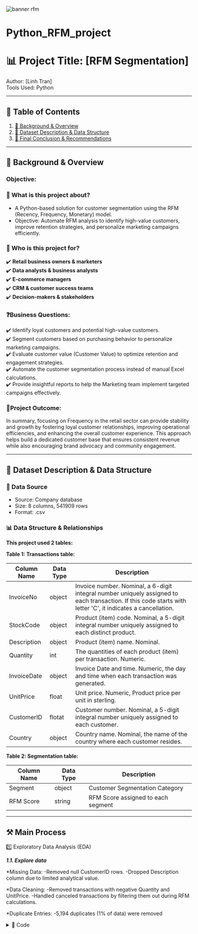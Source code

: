 
![banner rfm](https://github.com/user-attachments/assets/04e4c230-5608-4dff-ad47-0ebf3b8b9624)


# Python_RFM_project
# 📊 Project Title: [RFM Segmentation]  
Author: [Linh Tran]    
Tools Used: Python 

---

## 📑 Table of Contents  
1. [📌 Background & Overview](#-background--overview)  
2. [📂 Dataset Description & Data Structure](#-dataset-description--data-structure)  
3. [🔎 Final Conclusion & Recommendations](#-final-conclusion--recommendations)

---

## 📌 Background & Overview  

### Objective:
### 📖 What is this project about? 
 
- A Python-based solution for customer segmentation using the RFM (Recency, Frequency, Monetary) model.
- Objective: Automate RFM analysis to identify high-value customers, improve retention strategies, and personalize marketing campaigns efficiently.


### 👤 Who is this project for?  

✔️ **Retail business owners & marketers**  
✔️ **Data analysts & business analysts**  
✔️ **E-commerce managers**  
✔️ **CRM & customer success teams**  
✔️ **Decision-makers & stakeholders**  

###  ❓Business Questions:  


✔️ Identify loyal customers and potential high-value customers.  
✔️ Segment customers based on purchasing behavior to personalize marketing campaigns.  
✔️ Evaluate customer value (Customer Value) to optimize retention and engagement strategies.  
✔️ Automate the customer segmentation process instead of manual Excel calculations.  
✔️ Provide insightful reports to help the Marketing team implement targeted campaigns effectively.

### 🎯Project Outcome:  
 
In summary, focusing on Frequency in the retail sector can provide stability and growth by fostering loyal customer relationships, improving operational efficiencies, and enhancing the overall customer experience. This approach helps build a dedicated customer base that ensures consistent revenue while also encouraging brand advocacy and community engagement.  

---

## 📂 Dataset Description & Data Structure  

### 📌 Data Source  

- Source: Company database  
- Size: 8 columns, 541909 rows 
- Format: .csv

### 📊 Data Structure & Relationships  

**This project used 2 tables:**

**Table 1: Transactions table:**

| Column Name | Data Type | Description |  
|-------------|----------|-------------|  
| InvoiceNo  | object      | Invoice number. Nominal, a 6-digit integral number uniquely assigned to each transaction. If this code starts with letter 'C', it indicates a cancellation. |  
| StockCode        | object     | Product (item) code. Nominal, a 5-digit integral number uniquely assigned to each distinct product. |
| Description    | object     | Product (item) name. Nominal. |  
| Quantity | int | The quantities of each product (item) per transaction. Numeric. |
| InvoiceDate       | object   | Invoice Date and time. Numeric, the day and time when each transaction was generated. |  
| UnitPrice | float | Unit price. Numeric, Product price per unit in sterling. |
| CustomerID | flotat| Customer number. Nominal, a 5-digit integral number uniquely assigned to each customer. |
| Country | object | Country name. Nominal, the name of the country where each customer resides. |


**Table 2: Segmentation table:**

| Column Name | Data Type | Description |  
|-------------|----------|-------------| 
| Segment      | object   | Customer Segmentation Category    |
| RFM Score    | string   | RFM Score assigned to each segment |

---

## ⚒️ Main Process

1️⃣  Exploratory Data Analysis (EDA)   


***1.1. Explore data***

*Missing Data:
-Removed null CustomerID rows.
-Dropped Description column due to limited analytical value.

*Data Cleaning:
-Removed transactions with negative Quantity and UnitPrice.
-Handled canceled transactions by filtering them out during RFM calculations.

*Duplicate Entries:
-5,194 duplicates (1% of data) were removed




<details>
  <summary>📌 Code</summary>

  <details>
 ```python
data.info()
     
<class 'pandas.core.frame.DataFrame'>
RangeIndex: 541909 entries, 0 to 541908
Data columns (total 8 columns):
 #   Column       Non-Null Count   Dtype  
---  ------       --------------   -----  
 0   InvoiceNo    541909 non-null  object 
 1   StockCode    541909 non-null  object 
 2   Description  540455 non-null  object 
 3   Quantity     541909 non-null  int64  
 4   InvoiceDate  541909 non-null  object 
 5   UnitPrice    541909 non-null  float64
 6   CustomerID   406829 non-null  float64
 7   Country      541909 non-null  object 
dtypes: float64(2), int64(1), object(5)
memory usage: 33.1+ MB
```

✅ The dataset contains 541909 rows and 8 columns. 

✅ "Description" and "CustomerID" columns have 1454 and 135080 missing values respectively.

✅ The data type of all variables are well defined.

- Decription nulls => remove column
- Customer ID nulls => remove row
- InvoiceDate => convert to Datetime type
- CustomerID => convert to object type

  </details>


```python
print('DataFrame dimension: ', data.shape)
     
DataFrame dimension:  (541909, 8)

print(data.describe())
     
            Quantity      UnitPrice     CustomerID
count  541909.000000  541909.000000  406829.000000
mean        9.552250       4.611114   15287.690570
std       218.081158      96.759853    1713.600303
min    -80995.000000  -11062.060000   12346.000000
25%         1.000000       1.250000   13953.000000
50%         3.000000       2.080000   15152.000000
75%        10.000000       4.130000   16791.000000
max     80995.000000   38970.000000   18287.000000
```

- Quantity < 0 => cancellation => remove in df calculate RMF, keep in df data to get insight
- Quantity too big => remove
- UnitPrice < 0 => remove

***1.2. Create a canceled orders table.***

```python
# Invoice chứa ký tự C ở đầu là những giao dịch bị hủy
cancelled = data['InvoiceNo'].astype(str).str.contains('C')
# Gán giá trị 0 với đơn không hủy, 1 với đơn hủy
cancelled.fillna(0, inplace=True)
cancelled = cancelled.astype(int)
cancelled.value_counts()
```

<p align="center">
  <img src="https://github.com/user-attachments/assets/5631a1e9-36fa-4623-bb41-3c9defa68160" alt="image">
</p>


*=> Number of canceled orders: 9288*
*Calculate number of cancelled transactions and percentage:*
```python
c1 = data['order_cancelled'].value_counts()[1]
c2 = data.shape[0]
print("Number of cancelled transactions: ", c1)
print('Percent of orders cancelled: {}/{} ({:.2f}%) '.format(c1, c2, c1/c2*100))
```
*Number of cancelled transactions:  9288*
*Percent of orders cancelled: 9288/541909 (1.71%)*

***1.3. Clean data, tạo df_Transaction***

1.3. Clean data, tạo df_Transaction

```python
# Tạo một bản sao của df 'data'
df_Transaction = data.copy()

# Xóa các giao dịch bị hủy
df_Transaction = df_Transaction[df_Transaction['order_cancelled'] == 0]

# Bỏ cột Description
df_Transaction = df_Transaction.drop(columns=['Description'])

# Loại bỏ các dòng thiếu CustomerID
df_Transaction = df_Transaction.dropna(subset=['CustomerID'])

# Kiểm tra dupicates
print('Duplicate entries: {}'.format(df_Transaction.duplicated().sum()))
print('{}% rows are duplicate.'.format(round((df_Transaction.duplicated().sum()/df_Transaction.shape[0])*100),2))

# Bỏ duplicate data
df_Transaction.drop_duplicates(inplace = True)

# Đổi kiểu dữ liệu cho CustomerID và InvoiceDate
df_Transaction['CustomerID'] = df_Transaction['CustomerID'].astype(str)  # Chuyển CustomerID sang kiểu object
data['InvoiceDate'] = pd.to_datetime(data['InvoiceDate'], format='%d/%m/%Y %H:%M') #Chuyển InvoiceDate sang datetime

# Xóa UnitPrice và Quantity âm
df_Transaction = df_Transaction[(df_Transaction['UnitPrice'] > 0) & (df_Transaction['Quantity'] > 0)]

# Kiểm tra kết quả EDA
print(df_Transaction.head())
print(df_Transaction.describe())
print(df_Transaction.dtypes)
     
Duplicate entries: 5194
1% rows are duplicate.
  InvoiceNo StockCode  Quantity         InvoiceDate  UnitPrice CustomerID  \
0    536365    85123A         6 2010-12-01 08:26:00       2.55    17850.0   
1    536365     71053         6 2010-12-01 08:26:00       3.39    17850.0   
2    536365    84406B         8 2010-12-01 08:26:00       2.75    17850.0   
3    536365    84029G         6 2010-12-01 08:26:00       3.39    17850.0   
4    536365    84029E         6 2010-12-01 08:26:00       3.39    17850.0   

          Country  order_cancelled  
0  United Kingdom                0  
1  United Kingdom                0  
2  United Kingdom                0  
3  United Kingdom                0  
4  United Kingdom                0  
            Quantity                    InvoiceDate      UnitPrice  \
count  392690.000000                         392690  392690.000000   
mean       13.118997  2011-07-10 19:12:51.826224128       3.125913   
min         1.000000            2010-12-01 08:26:00       0.001000   
25%         2.000000            2011-04-07 11:12:00       1.250000   
50%         6.000000            2011-07-31 12:02:00       1.950000   
75%        12.000000            2011-10-20 12:53:00       3.750000   
max     80995.000000            2011-12-09 12:50:00    8142.750000   
std       180.492710                            NaN      22.241892   

       order_cancelled  
count         392690.0  
mean               0.0  
min                0.0  
25%                0.0  
50%                0.0  
75%                0.0  
max                0.0  
std                0.0  
InvoiceNo                  object
StockCode                  object
Quantity                    int64
InvoiceDate        datetime64[ns]
UnitPrice                 float64
CustomerID                 object
Country                    object
order_cancelled             int64
dtype: object
```
2️⃣ SQL/ Python Analysis 

# **2. TÍNH RFM**
***2.1. Tính RFM***
```python
df_rmf = df_Transaction.groupby('CustomerID').agg({'InvoiceDate': lambda x: (last_date - x.max()).days, 'InvoiceNo': lambda x: len(x), 'Revenue': lambda x: x.sum()}).reset_index()
df_rmf['InvoiceDate'] = df_rmf['InvoiceDate'].astype(int)

# Rename columns
df_rmf.rename(columns={'InvoiceDate': 'Recency',
                         'InvoiceNo': 'Frequency',
                         'Revenue': 'Monetary'}, inplace=True)
df_rmf.head()
```

<p align="center">
  <img src="https://github.com/user-attachments/assets/81fd94b8-4185-4028-bda5-9e956040046b" alt="image">
</p>


***2.2. Tính RFM Score***
```python
# Tính điểm Recency (R), Frequency (F), Monetary (M)
df_rmf['R_Score'] = pd.qcut(df_rmf['Recency'], 5, labels=[5, 4, 3, 2, 1])
df_rmf['F_Score'] = pd.qcut(df_rmf['Frequency'], 5, labels=[1, 2, 3, 4, 5])
df_rmf['M_Score'] = pd.qcut(df_rmf['Monetary'], 5, labels=[1, 2, 3, 4, 5])

# Kết hợp các điểm df_rmf thành một chuỗi
df_rmf['RFM_Score'] = df_rmf['R_Score'].astype(str) + df_rmf['F_Score'].astype(str) + df_rmf['M_Score'].astype(str)

# Kết quả là DataFrame với các cột R_Score, F_Score, M_Score, và df_rmf_Score
print(df_rmf[['CustomerID', 'Recency', 'Frequency', 'Monetary', 'RFM_Score']])
```
<p align="center">
  <img src="https://github.com/user-attachments/assets/db0f3f2b-6c63-4a93-a697-91f6d84d77c3" alt="image">
</p>


# **3. Segmentation**
```python
# Tính số lượng khách hàng trong mỗi segment
df_describe = df_user.groupby('Segment').agg({'CustomerID': lambda x: len(x)}).reset_index()

df_describe.rename(columns={'CustomerID': 'Count'}, inplace=True)
df_describe['percent'] = (df_describe['Count'] / df_describe['Count'].sum()) * 100
df_describe['percent'] = df_describe['percent'].round(1)

print(df_describe)
```

<p align="center">
  <img src="https://github.com/user-attachments/assets/f5cb947d-934f-40ac-a0ec-fb456f93eb66" alt="image">
</p>


| **Segment**             | **Characteristics**                                                                           | **Recommendations**                                                                                     |
|-------------------------|--------------------------------------------------------------------------------------------|-------------------------------------------------------------------------------------------------------|
| **Champions**           | Recently purchased, frequent buyers, and highest spenders.                               | Offer gifts, special promotions, and free trials of new products. Encourage them to promote the brand. |
| **Loyal**               | Spend significantly and purchase frequently. Respond well to promotions.                  | Recommend higher-value products. Collect product reviews. Maintain regular engagement.                 |
| **Potential Loyalist**  | New customers who have made multiple purchases.                                          | Introduce loyalty programs or memberships and suggest other relevant products.                         |
| **New Customers**       | Recently made a purchase but not frequently.                                             | Provide initial support to ensure a smooth first-time shopping experience.                             |
| **Promising**           | Recently made a purchase but with low spending.                                          | Build brand awareness and offer free trials.                                                           |
| **Need Attention**      | Recency, Frequency, and Monetary (RFM) values are above average but not consistent.      | Provide time-limited offers based on past purchases. Encourage repeat purchases.                       |
| **About to Sleep**      | Below-average RFM values, at risk of becoming inactive.                                  | Recommend popular products or special discounts. Reconnect with them.                                  |
| **At Risk**             | Previously spent a lot and purchased frequently but haven’t bought in a while.          | Send personalized emails, messages, or promotions to re-engage them.                                   |
| **Cannot Lose Them**    | Used to make large and frequent purchases but have not returned for a long time.        | Re-attract them with new product offerings or renewal options to prevent losing them to competitors.    |
| **Hibernating Customers** | Haven't purchased in a long time, low spending, and few orders.                      | Suggest relevant products with special offers. Reinforce brand value.                                  |
| **Lost Customers**      | Lowest RFM values, least engaged customers.                                             | Attempt re-engagement campaigns, but consider deprioritizing if they remain inactive.                  |
---

## 🔎 Final Conclusion & Recommendations  

### Strategic Recommendations for the Top 5 Segments

#### 1. Cannot Lose Them
- **Recency:** High Recency median, indicating they haven't made a purchase in a while but were significant spenders.
  - **Strategy:** Implement win-back campaigns with personalized offers. Provide loyalty incentives or exclusive discounts to encourage re-engagement. Conduct surveys to understand their drop-off reasons.
- **Frequency:** A broad frequency range suggests a mix of once-frequent shoppers.
  - **Strategy:** Analyze past purchases and target these customers with reminders or promotions on their preferred products. Introduce a loyalty program to re-engage them.
- **Monetary:** High median monetary value with a wide range.
  - **Strategy:** Focus on high-value offerings and VIP experiences. Provide exclusive access to premium products and personalized services.

#### 2. Champions
- **Recency:** Low Recency scores, indicating recent purchases.
  - **Strategy:** Maintain engagement with exclusive updates, early access to new products, and tailored experiences. Leverage their feedback for product and service improvements.
- **Frequency:** High and consistent purchasing behavior.
  - **Strategy:** Introduce a subscription model or referral program. Reward loyalty with exclusive perks.
- **Monetary:** Consistent spending, though not as high as "Cannot Lose Them."
  - **Strategy:** Implement upselling and cross-selling strategies, offering product bundles or complementary items.

#### 3. At Risk
- **Recency:** Higher Recency compared to Champions, indicating a growing inactivity period.
  - **Strategy:** Deploy reactivation campaigns with limited-time discounts. Remind them of past positive experiences.
- **Frequency:** Moderate, with some previously frequent buyers.
  - **Strategy:** Personalized re-engagement programs focusing on their frequent purchases. Offer incentives to restore previous buying habits.
- **Monetary:** Varied spending, with some high-value outliers.
  - **Strategy:** Provide premium customer service and personalized recommendations to high-spending customers.

#### 4. Loyal
- **Recency:** Generally low, indicating recent interactions.
  - **Strategy:** Keep the brand top-of-mind with regular updates and product insights. Introduce tiered loyalty rewards.
- **Frequency:** Consistent purchases, though less frequent than Champions.
  - **Strategy:** Increase engagement through events, community forums, and a point-based reward system.
- **Monetary:** Moderate and consistent spending behavior.
  - **Strategy:** Increase spending by promoting a broader range of products. Implement a loyalty program that incentivizes higher spending.

#### 5. Promising
- **Recency:** Very low Recency, suggesting recent engagement.
  - **Strategy:** Enhance their initial purchase experience with excellent follow-up service. Encourage reviews and engagement.
- **Frequency:** Lowest among all segments, but potential for growth.
  - **Strategy:** Encourage repeat purchases with follow-up offers and a welcome campaign introducing the brand’s value.
- **Monetary:** Lowest median spending, indicating room for growth.
  - **Strategy:** Recommend products in their price range. Offer introductory discounts to boost spending.

### Selecting the Parameter: R/F/M

#### Why Emphasize Frequency (F) in RFM Analysis for Retail?

##### Customer Relationship Building
- **Repeat Business:** Frequent shoppers are more likely to continue purchasing, ensuring steady revenue.
- **Customer Lifetime Value (CLV):** Higher purchase frequency can significantly boost CLV.
- **Customer Feedback & Data:** Frequent interactions provide insights into customer preferences and enhance personalization.

##### Marketing and Sales Strategies
- **Targeted Promotions:** Use purchase history data to personalize promotions.
- **Personalization:** Predictive analytics can tailor recommendations to frequent buyers.

##### Operational Efficiency
- **Inventory Management:** Frequent purchase data helps optimize stock levels.
- **Resource Allocation:** Focus marketing and customer service efforts on frequent buyers.

##### Brand Advocacy
- **Referrals:** Loyal, frequent shoppers are likely to recommend the brand.
- **Community Building:** Engaging frequent buyers in exclusive events strengthens brand loyalty.

##### Strategic Development
- **Predictive Analytics:** Identifying patterns in frequent shoppers aids in forecasting demand.
- **Business Growth:** Increasing purchase frequency contributes to sustainable revenue growth.

#### Conclusion
Focusing on Frequency in the retail sector fosters loyal customer relationships, improves operational efficiencies, and enhances the customer experience. This strategy helps develop a strong, engaged customer base that contributes to consistent revenue while promoting the brand through advocacy and community engagement.


---
